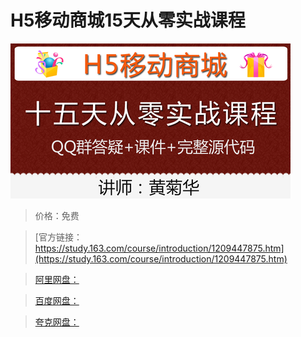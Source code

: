 # H5移动商城15天从零实战课程

![img](../../../assets/study163/free/46871df3cfdd43ca903a0deedac7e69f.png)

> 价格：免费

> [官方链接：https://study.163.com/course/introduction/1209447875.htm](https://study.163.com/course/introduction/1209447875.htm)

> [阿里网盘：]()

> [百度网盘：]()

> [夸克网盘：]()
